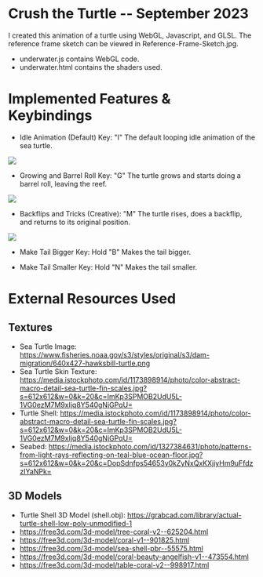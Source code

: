 # Crush the Turtle -- September 2023

I created this animation of a turtle using WebGL, Javascript, and GLSL. The reference frame sketch can be viewed in Reference-Frame-Sketch.jpg.

- underwater.js contains WebGL code.
- underwater.html contains the shaders used.

# Implemented Features & Keybindings
- Idle Animation (Default) Key: "I"
The default looping idle animation of the sea turtle.

![](Idle-Anim.gif)

- Growing and Barrel Roll Key: "G"
The turtle grows and starts doing a barrel roll, leaving the reef.

![](Grow-and-Barrel-Roll.gif)

- Backflips and Tricks (Creative): "M"
The turtle rises, does a backflip, and returns to its original position.

![](Ascend-and-Backflip.gif)

- Make Tail Bigger Key: Hold "B"
Makes the tail bigger.

- Make Tail Smaller Key: Hold "N"
Makes the tail smaller. 

# External Resources Used
## Textures
- Sea Turtle Image: https://www.fisheries.noaa.gov/s3/styles/original/s3/dam-migration/640x427-hawksbill-turtle.png
- Sea Turtle Skin Texture: https://media.istockphoto.com/id/1173898914/photo/color-abstract-macro-detail-sea-turtle-fin-scales.jpg?s=612x612&w=0&k=20&c=ImKp3SPMOB2UdU5L-1VG0ezM7M9xIjq8Y540gNjGPqU=
- Turtle Shell: https://media.istockphoto.com/id/1173898914/photo/color-abstract-macro-detail-sea-turtle-fin-scales.jpg?s=612x612&w=0&k=20&c=ImKp3SPMOB2UdU5L-1VG0ezM7M9xIjq8Y540gNjGPqU=
- Seabed: https://media.istockphoto.com/id/1327384631/photo/patterns-from-light-rays-reflecting-on-teal-blue-ocean-floor.jpg?s=612x612&w=0&k=20&c=DopSdnfps54653y0kZyNxQxKXjiyHm9uFfdzzIYaNPk=


## 3D Models
- Turtle Shell 3D Model (shell.obj): https://grabcad.com/library/actual-turtle-shell-low-poly-unmodified-1
- https://free3d.com/3d-model/tree-coral-v2--625204.html
- https://free3d.com/3d-model/coral-v1--901825.html
- https://free3d.com/3d-model/sea-shell-pbr--55575.html
- https://free3d.com/3d-model/coral-beauty-angelfish-v1--473554.html
- https://free3d.com/3d-model/table-coral-v2--998917.html
